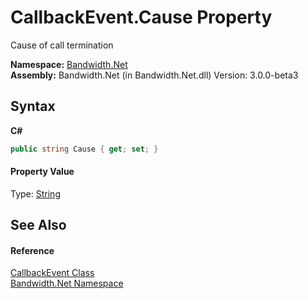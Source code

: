 ﻿# CallbackEvent.Cause Property 
 

Cause of call termination

**Namespace:**&nbsp;<a href ="N_Bandwidth_Net.md">Bandwidth.Net</a><br />**Assembly:**&nbsp;Bandwidth.Net (in Bandwidth.Net.dll) Version: 3.0.0-beta3

## Syntax

**C#**<br />
``` C#
public string Cause { get; set; }
```


#### Property Value
Type: <a href="http://msdn2.microsoft.com/en-us/library/s1wwdcbf" target="_blank">String</a>

## See Also


#### Reference
<a href ="T_Bandwidth_Net_CallbackEvent.md">CallbackEvent Class</a><br /><a href ="N_Bandwidth_Net.md">Bandwidth.Net Namespace</a><br />